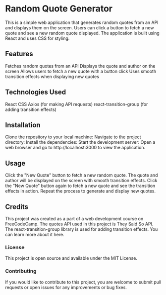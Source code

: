 # Random Quote Generator

This is a simple web application that generates random quotes from an API and displays them on the screen. Users can click a button to fetch a new quote and see a new random quote displayed. The application is built using React and uses CSS for styling.


## Features

Fetches random quotes from an API
Displays the quote and author on the screen
Allows users to fetch a new quote with a button click
Uses smooth transition effects when displaying new quotes


## Technologies Used

React
CSS
Axios (for making API requests)
react-transition-group (for adding transition effects)


## Installation

Clone the repository to your local machine:
Navigate to the project directory:
Install the dependencies:
Start the development server:
Open a web browser and go to http://localhost:3000 to view the application.


## Usage

Click the "New Quote" button to fetch a new random quote.
The quote and author will be displayed on the screen with smooth transition effects.
Click the "New Quote" button again to fetch a new quote and see the transition effects in action.
Repeat the process to generate and display new quotes.


## Credits

This project was created as a part of a web development course on FreeCodeCamp.
The quotes API used in this project is They Said So API.
The react-transition-group library is used for adding transition effects. You can learn more about it here.


### License

This project is open source and available under the MIT License.


### Contributing

If you would like to contribute to this project, you are welcome to submit pull requests or open issues for any improvements or bug fixes.
